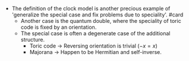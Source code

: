 - The definition of the clock model is another precious example of 'generalize the special case and fix problems due to speciality'. #card
	- Another case is the quantum double, where the speciality of toric code is fixed by an orientation.
	- The special case is often a degenerate case of the additional structure.
		- Toric code -> Reversing orientation is trivial ($-x=x$)
		- Majorana -> Happen to be Hermitian and self-inverse.